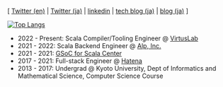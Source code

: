 [ [Twitter (en)](https://twitter.com/tanishiking25) | [Twitter (ja)](https://twitter.com/tanishiking) | [linkedin](https://www.linkedin.com/in/rikito-taniguchi-8b372b175/) | [tech blog (ja)](https://zenn.dev/tanishiking) | [blog (ja)](https://tanishiking24.hatenablog.com/) ]

[![Top Langs](https://github-readme-stats.vercel.app/api/top-langs/?username=tanishiking&layout=compact)](https://github.com/anuraghazra/github-readme-stats)

- 2022 - Present: Scala Compiler/Tooling Engineer @ [VirtusLab](https://www.virtuslab.com/)
- 2021 - 2022: Scala Backend Engineer @ [Alp, Inc.](https://thealp.co.jp/)
- 2021 - 2021: [GSoC for Scala Center](https://github.com/tanishiking/gsoc-2021/blob/main/README.md)
- 2017 - 2021: Full-stack Engineer @ [Hatena](https://hatena.co.jp/)
- 2013 - 2017: Undergrad @ Kyoto University, Dept of Informatics and Mathematical Science, Computer Science Course




